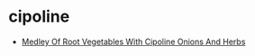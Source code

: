 # cipoline

 * [Medley Of Root Vegetables With Cipoline Onions And Herbs](index/m/medley-of-root-vegetables-with-cipoline-onions-and-herbs-105820.json)
